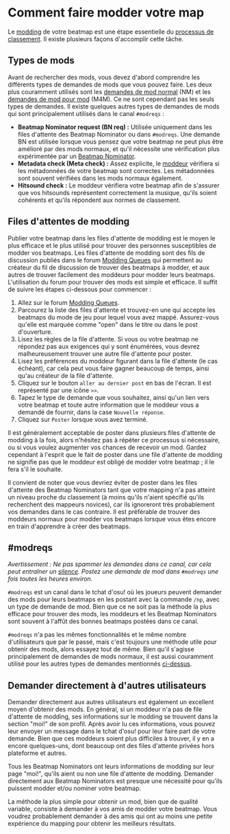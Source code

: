 # Comment faire modder votre map

Le [modding](/wiki/Modding) de votre beatmap est une étape essentielle du [processus de classement](/wiki/Beatmap_ranking_procedure). Il existe plusieurs façons d'accomplir cette tâche.

## Types de mods

Avant de rechercher des mods, vous devez d'abord comprendre les différents types de demandes de mods que vous pouvez faire. Les deux plus couramment utilisés sont les [demandes de mod normal](/wiki/Modding/Normal_mod) (NM) et les [demandes de mod pour mod](/wiki/Modding/Mod_for_mod) (M4M). Ce ne sont cependant pas les seuls types de demandes. Il existe quelques autres types de demandes de mods qui sont principalement utilisés dans le canal `#modreqs` :

- **Beatmap Nominator request (BN req) :** Utilisée uniquement dans les files d'attente des Beatmap Nominator ou dans `#modreqs`. Une demande BN est utilisée lorsque vous pensez que votre beatmap ne peut plus être amélioré par des mods normaux, et qu'il nécessite une vérification plus expérimentée par un [Beatmap Nominator](/wiki/People/The_Team/Beatmap_Nominators).
- **Metadata check (Meta check) :** Assez explicite, le [moddeur](/wiki/Modding/Modder) vérifiera si les métadonnées de votre beatmap sont correctes. Les métadonnées sont souvent vérifiées dans les mods normaux également.
- **Hitsound check :** Le moddeur vérifiera votre beatmap afin de s'assurer que vos hitsounds représentent correctement la musique, qu'ils soient cohérents et qu'ils répondent aux normes de classement.

## Files d'attentes de modding

Publier votre beatmap dans les files d'attente de modding est le moyen le plus efficace et le plus utilisé pour trouver des personnes susceptibles de modder vos beatmaps. Les files d'attente de modding sont des fils de discussion publiés dans le forum [Modding Queues](https://osu.ppy.sh/community/forums/60) qui permettent au créateur du fil de discussion de trouver des beatmaps à modder, et aux autres de trouver facilement des moddeurs pour modder leurs beatmaps. L'utilisation du forum pour trouver des mods est simple et efficace. Il suffit de suivre les étapes ci-dessous pour commencer :

1. Allez sur le forum [Modding Queues](https://osu.ppy.sh/community/forums/60).
2. Parcourez la liste des files d'attente et trouvez-en une qui accepte les beatmaps du mode de jeu pour lequel vous avez mappé. Assurez-vous qu'elle est marquée comme "open" dans le titre ou dans le post d'ouverture.
3. Lisez les règles de la file d'attente. Si vous ou votre beatmap ne répondez pas aux exigences qui y sont énumérées, vous devrez malheureusement trouver une autre file d'attente pour poster.
4. Lisez les préférences du moddeur figurant dans la file d'attente (le cas échéant), car cela peut vous faire gagner beaucoup de temps, ainsi qu'au créateur de la file d'attente.
5. Cliquez sur le bouton `aller au dernier post` en bas de l'écran. Il est représenté par une icône `>>`.
6. Tapez le type de demande que vous souhaitez, ainsi qu'un lien vers votre beatmap et toute autre information que le moddeur vous a demandé de fournir, dans la case `Nouvelle réponse`.
7. Cliquez sur `Poster` lorsque vous avez terminé.

Il est généralement acceptable de poster dans plusieurs files d'attente de modding à la fois, alors n'hésitez pas à répéter ce processus si nécessaire, ou si vous voulez augmenter vos chances de recevoir un mod. Gardez cependant à l'esprit que le fait de poster dans une file d'attente de modding ne signifie pas que le moddeur est obligé de modder votre beatmap ; il le fera s'il le souhaite.

Il convient de noter que vous devriez éviter de poster dans les files d'attente des Beatmap Nominators tant que votre mapping n'a pas atteint un niveau proche du classement (à moins qu'ils n'aient spécifié qu'ils recherchent des mappeurs novices), car ils ignoreront très probablement vos demandes dans le cas contraire. Il est préférable de trouver des moddeurs normaux pour modder vos beatmaps lorsque vous êtes encore en train d'apprendre à créer des beatmaps.

## #modreqs

*Avertissement : Ne pas spammer les demandes dans ce canal, car cela peut entraîner un [silence](/wiki/Silence). Postez une demande de mod dans `#modreqs` une fois toutes les heures environ.*

`#modreqs` est un canal dans le tchat d'osu! où les joueurs peuvent demander des mods pour leurs beatmaps en les postant avec la commande `/np`, avec un type de demande de mod. Bien que ce ne soit pas la méthode la plus efficace pour trouver des mods, les moddeurs et les Beatmap Nominators sont souvent à l'affût des bonnes beatmaps postées dans ce canal.

`#modreqs` n'a pas les mêmes fonctionnalités et le même nombre d'utilisateurs que par le passé, mais c'est toujours une méthode utile pour obtenir des mods, alors essayez tout de même. Bien qu'il s'agisse principalement de demandes de mods normaux, il est aussi couramment utilisé pour les autres types de demandes mentionnés [ci-dessus](#types-de-mods).

## Demander directement à d'autres utilisateurs

Demander directement aux autres utilisateurs est également un excellent moyen d'obtenir des mods. En général, si un moddeur n'a pas de file d'attente de modding, ses informations sur le modding se trouvent dans la section "moi!" de son profil. Après avoir lu ces informations, vous pouvez leur envoyer un message dans le tchat d'osu! pour leur faire part de votre demande. Bien que ces moddeurs soient plus difficiles à trouver, il y en a encore quelques-uns, dont beaucoup ont des files d'attente privées hors plateforme et autres.

Tous les Beatmap Nominators ont leurs informations de modding sur leur page "moi!", qu'ils aient ou non une file d'attente de modding. Demander directement aux Beatmap Nominators est presque une nécessité pour qu'ils puissent modder et/ou nominer votre beatmap. 

La méthode la plus simple pour obtenir un mod, bien que de qualité variable, consiste à demander à vos amis de modder votre beatmap. Vous voudrez probablement demander à des amis qui ont au moins une petite expérience du mapping pour obtenir les meilleurs résultats.
